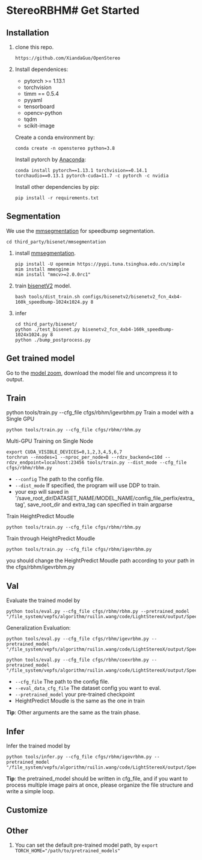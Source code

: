 # StereoRBHM# Get Started

## Installation

1. clone this repo.
    ```
    https://github.com/XiandaGuo/OpenStereo
    ```
2. Install dependenices:
    - pytorch >= 1.13.1
    - torchvision
    - timm == 0.5.4
    - pyyaml
    - tensorboard
    - opencv-python
    - tqdm
    - scikit-image

   Create a conda environment by:
   ```
   conda create -n openstereo python=3.8 
   ```
   
   Install pytorch by [Anaconda](https://pytorch.org/get-started/locally/):
   ```
   conda install pytorch==1.13.1 torchvision==0.14.1 torchaudio==0.13.1 pytorch-cuda=11.7 -c pytorch -c nvidia
   ```
   Install other dependencies by pip:
   ```
   pip install -r requirements.txt
   ```

## Segmentation
We use the [mmsegmentation](https://github.com/open-mmlab/mmsegmentation/blob/1.x/docs/en/get_started.md#installation)  for speedbump segmentation.
```
cd third_party/bisenet/mmsegmentation
```
1. install [mmsegmentation](https://github.com/open-mmlab/mmsegmentation/blob/1.x/docs/en/get_started.md#installation).
    ```
    pip install -U openmim https://pypi.tuna.tsinghua.edu.cn/simple
    mim install mmengine
    mim install "mmcv>=2.0.0rc1"
    ```
2. train [bisenetV2](https://github.com/open-mmlab/mmsegmentation/blob/1.x/docs/zh_cn/user_guides/4_train_test.md) model.
    ```
    bash tools/dist_train.sh configs/bisenetv2/bisenetv2_fcn_4xb4-160k_speedbump-1024x1024.py 8
    ```
3. infer 
    ```
    cd third_party/bisenet/
    python ./test_bisenet.py bisenetv2_fcn_4xb4-160k_speedbump-1024x1024.py 8
    python ./bump_postprocess.py
    ```
## Get trained model

Go to the [model zoom](https://pan.baidu.com/s/1iHdBTdyuTUcr4vX9N0exqg?pwd=1e2k), download the model file and uncompress it to output.

## Train
python tools/train.py --cfg_file cfgs/rbhm/igevrbhm.py
Train a model with a Single GPU
```
python tools/train.py --cfg_file cfgs/rbhm/rbhm.py
```
Multi-GPU Training on Single Node
```
export CUDA_VISIBLE_DEVICES=0,1,2,3,4,5,6,7
torchrun --nnodes=1 --nproc_per_node=8 --rdzv_backend=c10d --rdzv_endpoint=localhost:23456 tools/train.py --dist_mode --cfg_file cfgs/rbhm/rbhm.py
```
- `--config` The path to the config file.
- `--dist_mode` If specified, the program will use DDP to train.
- your exp will saved in '/save_root_dir/DATASET_NAME/MODEL_NAME/config_file_perfix/extra_tag', save_root_dir and extra_tag can specified in train argparse

Train HeightPredict Moudle
```
python tools/train.py --cfg_file cfgs/rbhm/rbhm.py
```

Train through HeightPredict Moudle
```
python tools/train.py --cfg_file cfgs/rbhm/igevrbhm.py
```
you should change the HeightPredict Moudle path according to your path in the  cfgs/rbhm/igevrbhm.py


## Val

Evaluate the trained model by
```
python tools/eval.py --cfg_file cfgs/rbhm/rbhm.py --pretrained_model "/file_system/vepfs/algorithm/ruilin.wang/code/LightStereoX/output/SpeedBumpDataset/RBHM/rbhm_v4/ckpt/epoch_34/pytorch_model.bin"
```
Generalization Evaluation:
```
python tools/eval.py --cfg_file cfgs/rbhm/igevrbhm.py --pretrained_model "/file_system/vepfs/algorithm/ruilin.wang/code/LightStereoX/output/SpeedBumpDataset/COEX/coex_rbhm_v4_new/ckpt/epoch_60/pytorch_model.bin"

python tools/eval.py --cfg_file cfgs/rbhm/coexrbhm.py --pretrained_model "/file_system/vepfs/algorithm/ruilin.wang/code/LightStereoX/output/SpeedBumpDataset/COEX/coex_rbhm_v4_new/ckpt/epoch_60/pytorch_model.bin"
```

- `--cfg_file` The path to the config file.
- `--eval_data_cfg_file` The dataset config you want to eval.
- `--pretrained_model` your pre-trained checkpoint
- HeightPredict Moudle is the same as the one in train

**Tip**: Other arguments are the same as the train phase.

## Infer

Infer the trained model by
```
python tools/infer.py --cfg_file cfgs/rbhm/igevrbhm.py --pretrained_model "/file_system/vepfs/algorithm/ruilin.wang/code/LightStereoX/output/SpeedBumpDataset/COEX/coex_rbhm_v4_new/ckpt/epoch_60/pytorch_model.bin"
```
**Tip**: the pretrained_model should be written in cfg_file, and if you want to process multiple image pairs at once, please organize the file structure and write a simple loop.


## Customize

## Other
1. You can set the default pre-trained model path, by `export TORCH_HOME="/path/to/pretrained_models"`